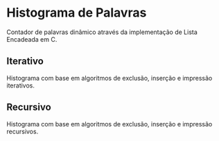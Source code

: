 # Histograma de Palavras
Contador de palavras dinâmico através da implementação de Lista Encadeada em C.

## Iterativo
Histograma com base em algoritmos de exclusão, inserção e impressão iterativos.

## Recursivo
Histograma com base em algoritmos de exclusão, inserção e impressão recursivos.
